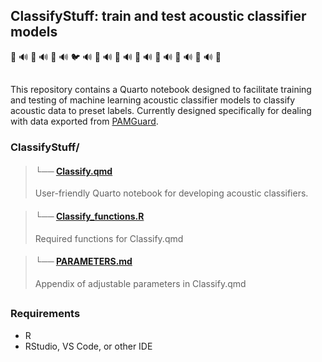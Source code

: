 ## ClassifyStuff: train and test acoustic classifier models
🐬  🔊  🦜  🔊  🐒  🔊  🐦  🔊  🦇  🔊  🐳  🔊  🐠  🔊  🐞  🔊  🦅  🔊  🐘  🔊  🐬
##

This repository contains a Quarto notebook designed to facilitate training and testing of machine learning acoustic classifier models to classify acoustic data to preset labels. Currently designed specifically for dealing with data exported from [PAMGuard](https://www.pamguard.org/).

  
### ClassifyStuff/

> #### └── [Classify.qmd](https://github.com/tristankleyn/ClassifyStuff/blob/master/Classify.qmd)
> User-friendly Quarto notebook for developing acoustic classifiers.

> #### └── [Classify_functions.R](https://github.com/tristankleyn/ClassifyStuff/blob/master/Classify_functions.R)
> Required functions for Classify.qmd

> #### └── [PARAMETERS.md](https://github.com/tristankleyn/ClassifyStuff/blob/master/PARAMETERS.md)
> Appendix of adjustable parameters in Classify.qmd

##


### Requirements
- R
- RStudio, VS Code, or other IDE
  
